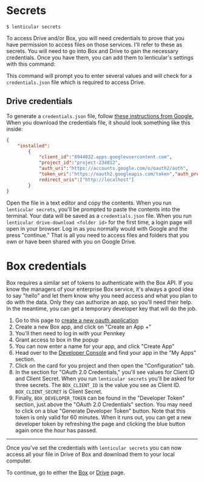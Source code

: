 # Secrets

```
$ lenticular secrets
```

To access Drive and/or Box, you will need credentials to prove that you have permission to access files on those services. I'll refer to these as secrets.  You will need to go into Box and Drive to gain the necessary credentials.  Once you have them, you can add them to lenticular's settings with this command:  



This command will prompt you to enter several values and will check for a `credentials.json` file which is required to access Drive. 

## Drive credentials 

To generate a `credentials.json` file, follow [these instructions from Google.]( https://developers.google.com/drive/api/quickstart/python) When you download the credentials file, it should look something like this inside:

```json
{
    "installed":
        {
            "client_id":"8944032.apps.googleusercontent.com",
            "project_id":"project-234812",
            "auth_uri":"https://accounts.google.com/o/oauth2/auth",
            "token_uri":"https://oauth2.googleapis.com/token","auth_provider_x509_cert_url":"https://www.googleapis.com/oauth2/v1/certs","client_secret":"GOCSP-Ztr45L-q6iqb7","
            redirect_uris":["http://localhost"]
        }
}
```

Open the file in a text editor and copy the contents.  When you run `lenticular secrets`, you'll be prompted to paste the contents into the terminal.  Your data will be saved as a `credentials.json` file. When you run `lenticular drive-download <folder id>` for the first time, a login page will open in your browser.  Log in as you normally would with Google and the press "continue." That is all you need to access files and folders that you own or have been shared with you on Google Drive.  

# Box credentials 

Box requires a similar set of tokens to authenticate with the Box API. If you know the managers of your enterprise Box service, it's always a good idea to say "hello" and let them know why you need access and what you plan to do with the data. Only they can authorize an app, so you'll need their help.  In the meantime, you can get a temporary developer key that will do the job. 

1. Go to this page to [create a new oauth application](https://developer.box.com/guides/cli/quick-start/create-oauth-app/)
2. Create a new Box app, and click on "Create an App +"
3. You'll then need to log in with your Pennkey
4. Grant access to box in the popup 
5. You can now enter a name for your app, and click "Create App"
6. Head over to the [Developer Console](https://upenn.app.box.com/developers/console) and find your app in the "My Apps" section.
7. Click on the card for you project and then open the "Configuration" tab. 
8. In the section for "OAuth 2.0 Credentials," you'll see values for Client ID and Client Secret.  When you run `lenticular secrets` you'll be asked for three secrets.  The `BOX_CLIENT_ID` is the value you see as Client ID.  `BOX_CLIENT_SECRET` is Client Secret.
9. Finally, `BOX_DEVELOPER_TOKEN` can be found in the "Developer Token" section, just above the "OAuth 2.0 Credentials" section. You may need to click on a blue "Generate Developer Token" button. Note that this token is only valid for 60 minutes. When it runs out, you can get a new developer token by refreshing the page and clicking the blue button again once the hour has passed. 

<hr>

Once you've set the credentials with `lenticular secrets` you can now access all your file in Drive of Box and download them to your local computer.

To continue, go to either the [Box](../box) or [Drive](../drive) page. 